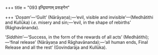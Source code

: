 +++
title = "093 इन्द्रियाणाम् प्रसङ्गेन"

+++
‘*Doṣam*’—‘Guilt’ (Nārāyaṇa);—‘evil, visible and invisible’—(Medhātithi
and Kullūka) *i.e*. misery and sin;—‘evil, in the shape of rebirths’
(Rāghavānanda).

‘*Siddhim*’—‘Success, in the form of the rewards of all acts’
(Medhātithi);—‘final release’ (Nārāyaṇa and Rāghavānanda);—‘all human
ends, Final Release and all the rest’ (Govindarāja and Kullūka).




